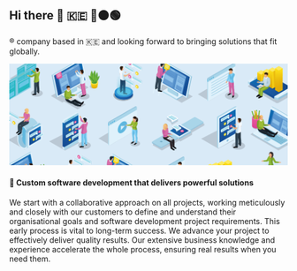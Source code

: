 ## Hi there 👋 :kenya: :red_circle::orange_circle::green_circle:

:registered: company based in :kenya: and looking forward to bringing solutions that fit globally.

<img src="./68747470733a2f2f7777772e6c656d6f6e6164652e62652f77702d636f6e74656e742f75706c6f6164732f686561645f686f6d652e706e67.png"/>

#### :telescope: Custom software development that delivers powerful solutions

We start with a collaborative approach on all projects, working meticulously and closely with our customers to define and understand 
their organisational goals and software development project requirements. This early process is vital to long-term success. 
We advance your project to effectively deliver quality results. Our extensive business knowledge and experience accelerate the whole process, 
ensuring real results when you need them.
